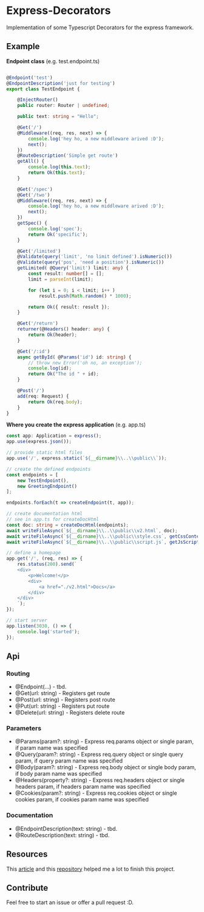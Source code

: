# Express-Decorators

Implementation of some Typescript Decorators for the express framework. 

## Example

**Endpoint class** (e.g. test.endpoint.ts)
```typescript

@Endpoint('test')
@EndpointDescription('just for testing')
export class TestEndpoint {

    @InjectRouter()
    public router: Router | undefined;

    public text: string = "Hello";

    @Get('/')
    @Middleware((req, res, next) => {
        console.log('hey ho, a new middleware arived :D');
        next();
    })
    @RouteDescription('Simple get route')
    getAll() {
        console.log(this.text);
        return Ok(this.text);
    }

    @Get('/spec')
    @Get('/two')
    @Middleware((req, res, next) => {
        console.log('hey ho, a new middleware arived :D');
        next();
    })
    getSpec() {
        console.log('spec');
        return Ok('specific');
    }

    @Get('/limited')
    @Validate(query('limit', 'no limit defined').isNumeric())
    @Validate(query('pos', 'need a position').isNumeric())
    getLimited( @Query('limit') limit: any) {
        const result: number[] = [];
        limit = parseInt(limit);

        for (let i = 0; i < limit; i++ )
            result.push(Math.random() * 1000);

        return Ok({ result: result });
    }

    @Get('/return')
    returner(@Headers() header: any) {
        return Ok(header);
    }

    @Get('/:id')
    async getById( @Params('id') id: string) {
        // throw new Error('oh no, an exception');
        console.log(id);
        return Ok("The id " + id);
    }

    @Post('/')
    add(req: Request) {
        return Ok(req.body);
    }
}

```

**Where you create the express application** (e.g. app.ts)
```typescript
const app: Application = express();
app.use(express.json());

// provide static html files
app.use('/', express.static(`${__dirname}\\..\\public\\`));

// create the defined endpoints
const endpoints = [
    new TestEndpoint(),
    new GreetingEndpoint()
];

endpoints.forEach(t => createEndpoint(t, app));

// create documentation html
// see in app.ts for createDocHtml
const doc: string = createDocHtml(endpoints);
await writeFileAsync(`${__dirname}\\..\\public\\v2.html`, doc);
await writeFileAsync(`${__dirname}\\..\\public\\style.css`, getCssContent());
await writeFileAsync(`${__dirname}\\..\\public\\script.js`, getJsScriptContent());

// define a homepage
app.get('/', (req, res) => {
    res.status(200).send(`
    <div>
        <p>Welcome!</p>
        <div>
            <a href="./v2.html">Docs</a>
        </div>
    </div>
    `);
});

// start server
app.listen(3030, () => {
    console.log('started');
});
```

## Api

### Routing

* @Endpoint(...) - tbd.
* @Get(url: string) - Registers get route
* @Post(url: string) - Registers post route
* @Put(url: string) - Registers put route
* @Delete(url: string) - Registers delete route

### Parameters

* @Params(param?: string) - Express req.params object or single param, if param name was specified
* @Query(param?: string) - Express req.query object or single query param, if query param name was specified
* @Body(param?: string) - Express req.body object or single body param, if body param name was specified
* @Headers(property?: string) - Express req.headers object or single headers param, if headers param name was specified
* @Cookies(param?: string) - Express req.cookies object or single cookies param, if cookies param name was specified

### Documentation

* @EndpointDescription(text: string) - tbd.
* @RouteDescription(text: string) - tbd.

## Resources

This [article](https://nehalist.io/routing-with-typescript-decorators/) and this [repository](https://github.com/sjmeverett/express-decorators) helped me a lot to finish this project.

## Contribute

Feel free to start an issue or offer a pull request :D.